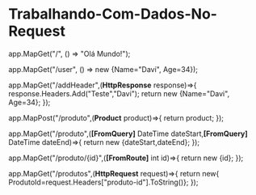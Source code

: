 # Trabalhando-Com-Dados-No-Request
<p>
app.MapGet("/", () => "Olá Mundo!");

app.MapGet("/user", () => new {Name="Davi", Age=34});

app.MapGet("/addHeader",(<b>HttpResponse</b> response)=>{
    response.Headers.Add("Teste","Davi");
    return new {Name="Davi", Age=34};
});

app.MapPost("/produto",(<b>Product</b> product)=>{
    return product;
});

app.MapGet("/produto",(<b>[FromQuery]</b> DateTime dateStart,<b>[FromQuery]</b> DateTime dateEnd)=>{
    return new {dateStart,dateEnd};
});

app.MapGet("/produto/{id}",(<b>[FromRoute]</b> int id)=>{
    return new {id};
});

app.MapGet("/produtos",(<b>HttpRequest</b> request)=>{
    return new{ ProdutoId=request.Headers["produto-id"].ToString()};
});
</p>
